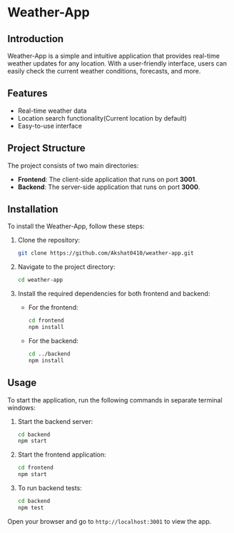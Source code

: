# Weather-App

## Introduction
Weather-App is a simple and intuitive application that provides real-time weather updates for any location. With a user-friendly interface, users can easily check the current weather conditions, forecasts, and more.

## Features
- Real-time weather data
- Location search functionality(Current location by default)
- Easy-to-use interface

## Project Structure
The project consists of two main directories:
- **Frontend**: The client-side application that runs on port **3001**.
- **Backend**: The server-side application that runs on port **3000**.

## Installation
To install the Weather-App, follow these steps:

1. Clone the repository:
   ```bash
   git clone https://github.com/Akshat0410/weather-app.git
   ```
2. Navigate to the project directory:
   ```bash
   cd weather-app
   ```
3. Install the required dependencies for both frontend and backend:

   - For the frontend:
     ```bash
     cd frontend
     npm install
     ```

   - For the backend:
     ```bash
     cd ../backend
     npm install
     ```

## Usage
To start the application, run the following commands in separate terminal windows:

1. Start the backend server:
   ```bash
   cd backend
   npm start
   ```

2. Start the frontend application:
   ```bash
   cd frontend
   npm start
   ```

3. To run backend tests:
   ```bash
   cd backend
   npm test
   ```

Open your browser and go to `http://localhost:3001` to view the app.